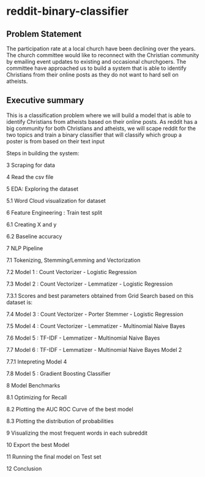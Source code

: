 # reddit-binary-classifier

## Problem Statement
The participation rate at a local church have been declining over the years. The church committee would like to reconnect with the Christian community by emailing event updates to existing and occasional churchgoers. The committee have approached us to build a system that is able to identify Christians from their online posts as they do not want to hard sell on atheists.

## Executive summary
This is a classification problem where we will build a model that is able to identify Christians from atheists based on their online posts. As reddit has a big community for both Christians and atheists, we will scape reddit for the two topics and train a binary classifier that will classify which group a poster is from based on their text input

Steps in building the system:


3  Scraping for data

4  Read the csv file

5  EDA: Exploring the dataset

5.1  Word Cloud visualization for dataset

6  Feature Engineering : Train test split

6.1  Creating X and y

6.2  Baseline accuracy

7  NLP Pipeline

7.1  Tokenizing, Stemming/Lemming and Vectorization

7.2  Model 1 : Count Vectorizer - Logistic Regression

7.3  Model 2 : Count Vectorizer - Lemmatizer - Logistic Regression

7.3.1  Scores and best parameters obtained from Grid Search based on this dataset is:

7.4  Model 3 : Count Vectorizer - Porter Stemmer - Logistic Regression

7.5  Model 4 : Count Vectorizer - Lemmatizer - Multinomial Naive Bayes

7.6  Model 5 : TF-IDF - Lemmatizer - Multinomial Naive Bayes

7.7  Model 6 : TF-IDF - Lemmatizer - Multinomial Naive Bayes Model 2

7.7.1  Intepreting Model 4

7.8  Model 5 : Gradient Boosting Classifier

8  Model Benchmarks

8.1  Optimizing for Recall

8.2  Plotting the AUC ROC Curve of the best model

8.3  Plotting the distribution of probabilities

9  Visualizing the most frequent words in each subreddit

10  Export the best Model

11  Running the final model on Test set

12  Conclusion
